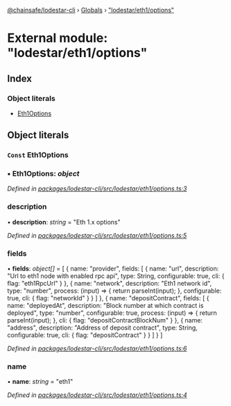 [@chainsafe/lodestar-cli](../README.md) › [Globals](../globals.md) › ["lodestar/eth1/options"](_lodestar_eth1_options_.md)

# External module: "lodestar/eth1/options"

## Index

### Object literals

* [Eth1Options](_lodestar_eth1_options_.md#const-eth1options)

## Object literals

### `Const` Eth1Options

### ▪ **Eth1Options**: *object*

*Defined in [packages/lodestar-cli/src/lodestar/eth1/options.ts:3](https://github.com/ChainSafe/lodestar/blob/2143d4cb6/packages/lodestar-cli/src/lodestar/eth1/options.ts#L3)*

###  description

• **description**: *string* = "Eth 1.x options"

*Defined in [packages/lodestar-cli/src/lodestar/eth1/options.ts:5](https://github.com/ChainSafe/lodestar/blob/2143d4cb6/packages/lodestar-cli/src/lodestar/eth1/options.ts#L5)*

###  fields

• **fields**: *object[]* = [
    {
      name: "provider",
      fields: [
        {
          name: "url",
          description: "Url to eth1 node with enabled rpc api",
          type: String,
          configurable: true,
          cli: {
            flag: "eth1RpcUrl"
          }
        },
        {
          name: "network",
          description: "Eth1 network id",
          type: "number",
          process: (input) => {
            return parseInt(input);
          },
          configurable: true,
          cli: {
            flag: "networkId"
          }
        }
      ]
    },
    {
      name: "depositContract",
      fields: [
        {
          name: "deployedAt",
          description: "Block number at which contract is deployed",
          type: "number",
          configurable: true,
          process: (input) => {
            return parseInt(input);
          },
          cli: {
            flag: "depositContractBlockNum"
          }
        },
        {
          name: "address",
          description: "Address of deposit contract",
          type: String,
          configurable: true,
          cli: {
            flag: "depositContract"
          }
        }
      ]
    }
  ]

*Defined in [packages/lodestar-cli/src/lodestar/eth1/options.ts:6](https://github.com/ChainSafe/lodestar/blob/2143d4cb6/packages/lodestar-cli/src/lodestar/eth1/options.ts#L6)*

###  name

• **name**: *string* = "eth1"

*Defined in [packages/lodestar-cli/src/lodestar/eth1/options.ts:4](https://github.com/ChainSafe/lodestar/blob/2143d4cb6/packages/lodestar-cli/src/lodestar/eth1/options.ts#L4)*
